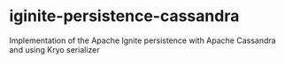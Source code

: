 # iginite-persistence-cassandra
Implementation of the Apache Ignite persistence with Apache Cassandra and using Kryo serializer
